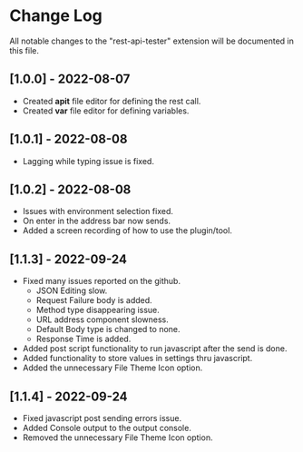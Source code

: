 # Change Log

All notable changes to the "rest-api-tester" extension will be documented in this file.

## [1.0.0] - 2022-08-07

-   Created **apit** file editor for defining the rest call.
-   Created **var** file editor for defining variables.

## [1.0.1] - 2022-08-08

-   Lagging while typing issue is fixed.

## [1.0.2] - 2022-08-08

-   Issues with environment selection fixed.
-   On enter in the address bar now sends.
-   Added a screen recording of how to use the plugin/tool.

## [1.1.3] - 2022-09-24

-   Fixed many issues reported on the github.
    -   JSON Editing slow.
    -   Request Failure body is added.
    -   Method type disappearing issue.
    -   URL address component slowness.
    -   Default Body type is changed to none.
    -   Response Time is added.
-   Added post script functionality to run javascript after the send is done.
-   Added functionality to store values in settings thru javascript.
-   Added the unnecessary File Theme Icon option.

## [1.1.4] - 2022-09-24

-   Fixed javascript post sending errors issue.
-   Added Console output to the output console.
-   Removed the unnecessary File Theme Icon option.
